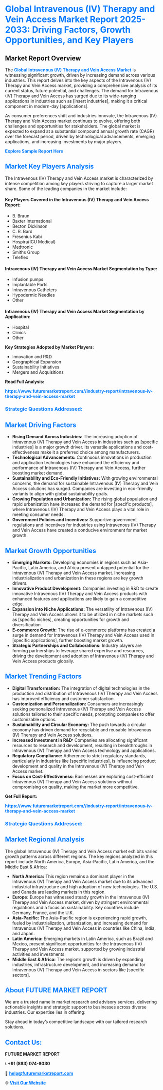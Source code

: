 <h1 style="color: #007BFF;">Global Intravenous (IV) Therapy and Vein Access Market Report 2025-2033: Driving Factors, Growth Opportunities, and Key Players</h1>

<section id="overview">
<h2>Market Report Overview</h2>
<p>The <a href="https://www.futuremarketreport.com//industry-report/intravenous-iv-therapy-and-vein-access-market" style="color: #007BFF; text-decoration: none;"><strong>Global Intravenous (IV) Therapy and Vein Access Market</strong></a> is witnessing significant growth, driven by increasing demand across various industries. This report delves into the key aspects of the Intravenous (IV) Therapy and Vein Access market, providing a comprehensive analysis of its current status, future potential, and challenges. The demand for Intravenous (IV) Therapy and Vein Access has surged due to its wide-ranging applications in industries such as [insert industries], making it a critical component in modern-day [applications].</p>
<p>As consumer preferences shift and industries innovate, the Intravenous (IV) Therapy and Vein Access market continues to evolve, offering both challenges and opportunities for stakeholders. The global market is expected to expand at a substantial compound annual growth rate (CAGR) over the forecast period, driven by technological advancements, emerging applications, and increasing investments by major players.</p>
</section>

<section id="overview">
<p><a href="https://www.futuremarketreport.com//request-sample/reportId=48900" style="color: #007BFF; text-decoration: none;"><strong>Explore Sample Report Here</strong></a></p>
</section>

<section id="key-players">
<h2 style="color: #007BFF;">Market Key Players Analysis</h2>
<p>The Intravenous (IV) Therapy and Vein Access market is characterized by intense competition among key players striving to capture a larger market share. Some of the leading companies in the market include:</p>
<h4>Key Players Covered in the Intravenous (IV) Therapy and Vein Access Report:</h4>
<ul><li>B. Braun</li><li>Baxter International</li><li>Becton Dickinson</li><li>C. R. Bard</li><li>Fresenius Kabi</li><li>Hospira(ICU Medical)</li><li>Medtronic</li><li>Smiths Group</li><li>Teleflex</li></ul>
<h4>Intravenous (IV) Therapy and Vein Access Market Segmentation by Type:</h4>
<ul><li>Infusion pumps</li><li>Implantable Ports</li><li>Intravenous Catheters</li><li>Hypodermic Needles</li><li>Other</li></ul>

<h4>Intravenous (IV) Therapy and Vein Access Market Segmentation by Application:</h4>
<ul><li>Hospital</li><li>Clinics</li><li>Other</li></ul>
<p><strong>Key Strategies Adopted by Market Players:</strong></p>
<ul>
<li>Innovation and R&D</li>
<li>Geographical Expansion</li>
<li>Sustainability Initiatives</li>
<li>Mergers and Acquisitions</li>
</ul>
</section>

<section>
<p><strong>Read Full Analysis: </strong></p><a href="https://www.futuremarketreport.com//industry-report/intravenous-iv-therapy-and-vein-access-market" style="color: #007BFF; text-decoration: none;"><strong>https://www.futuremarketreport.com//industry-report/intravenous-iv-therapy-and-vein-access-market</strong></a>
<h3 style="color: #007BFF;">Strategic Questions Addressed:</h3>
</section>

<section id="driving-factors">
<h2 style="color: #007BFF;">Market Driving Factors</h2>
<ul>
<li><strong>Rising Demand Across Industries:</strong> The increasing adoption of Intravenous (IV) Therapy and Vein Access in industries such as [specific industries] is a major growth driver. Its versatile applications and cost-effectiveness make it a preferred choice among manufacturers.</li>
<li><strong>Technological Advancements:</strong> Continuous innovations in production and application technologies have enhanced the efficiency and performance of Intravenous (IV) Therapy and Vein Access, further boosting market demand.</li>
<li><strong>Sustainability and Eco-Friendly Initiatives:</strong> With growing environmental concerns, the demand for sustainable Intravenous (IV) Therapy and Vein Access solutions has surged. Companies are investing in eco-friendly variants to align with global sustainability goals.</li>
<li><strong>Growing Population and Urbanization:</strong> The rising global population and rapid urbanization have increased the demand for [specific products], where Intravenous (IV) Therapy and Vein Access plays a vital role in meeting consumer needs.</li>
<li><strong>Government Policies and Incentives:</strong> Supportive government regulations and incentives for industries using Intravenous (IV) Therapy and Vein Access have created a conducive environment for market growth.</li>
</ul>
</section>

<section id="growth-opportunities">
<h2 style="color: #007BFF;">Market Growth Opportunities</h2>
<ul>
<li><strong>Emerging Markets:</strong> Developing economies in regions such as Asia-Pacific, Latin America, and Africa present untapped potential for the Intravenous (IV) Therapy and Vein Access market. Increasing industrialization and urbanization in these regions are key growth drivers.</li>
<li><strong>Innovative Product Development:</strong> Companies investing in R&D to create innovative Intravenous (IV) Therapy and Vein Access products with enhanced features and applications are likely to gain a competitive edge.</li>
<li><strong>Expansion into Niche Applications:</strong> The versatility of Intravenous (IV) Therapy and Vein Access allows it to be utilized in niche markets such as [specific niches], creating opportunities for growth and diversification.</li>
<li><strong>E-commerce Growth:</strong> The rise of e-commerce platforms has created a surge in demand for Intravenous (IV) Therapy and Vein Access used in [specific applications], further boosting market growth.</li>
<li><strong>Strategic Partnerships and Collaborations:</strong> Industry players are forming partnerships to leverage shared expertise and resources, driving the development and adoption of Intravenous (IV) Therapy and Vein Access products globally.</li>
</ul>
</section>

<section id="trending-factors">
<h2 style="color: #007BFF;">Market Trending Factors</h2>
<ul>
<li><strong>Digital Transformation:</strong> The integration of digital technologies in the production and distribution of Intravenous (IV) Therapy and Vein Access has improved efficiency and customer satisfaction.</li>
<li><strong>Customization and Personalization:</strong> Consumers are increasingly seeking personalized Intravenous (IV) Therapy and Vein Access solutions tailored to their specific needs, prompting companies to offer customizable options.</li>
<li><strong>Sustainability and Circular Economy:</strong> The push towards a circular economy has driven demand for recyclable and reusable Intravenous (IV) Therapy and Vein Access solutions.</li>
<li><strong>Increased Investment in R&D:</strong> Companies are allocating significant resources to research and development, resulting in breakthroughs in Intravenous (IV) Therapy and Vein Access technology and applications.</li>
<li><strong>Regulatory Compliance:</strong> Adherence to strict regulatory standards, particularly in industries like [specific industries], is influencing product development and quality in the Intravenous (IV) Therapy and Vein Access market.</li>
<li><strong>Focus on Cost-Effectiveness:</strong> Businesses are exploring cost-efficient Intravenous (IV) Therapy and Vein Access solutions without compromising on quality, making the market more competitive.</li>
</ul>
</section>

<section>
<p><strong>Get Full Report: </strong></p><a href="https://www.futuremarketreport.com//industry-report/intravenous-iv-therapy-and-vein-access-market" style="color: #007BFF; text-decoration: none;"><strong>https://www.futuremarketreport.com//industry-report/intravenous-iv-therapy-and-vein-access-market</strong></a>
<h3 style="color: #007BFF;">Strategic Questions Addressed:</h3>
</section>


<section id="regional-analysis">
<h2 style="color: #007BFF;">Market Regional Analysis</h2>
<p>The global Intravenous (IV) Therapy and Vein Access market exhibits varied growth patterns across different regions. The key regions analyzed in this report include North America, Europe, Asia-Pacific, Latin America, and the Middle East & Africa:</p>
<ul>
<li><strong>North America:</strong> This region remains a dominant player in the Intravenous (IV) Therapy and Vein Access market due to its advanced industrial infrastructure and high adoption of new technologies. The U.S. and Canada are leading markets in this region.</li>
<li><strong>Europe:</strong> Europe has witnessed steady growth in the Intravenous (IV) Therapy and Vein Access market, driven by stringent environmental regulations and a focus on sustainability. Key countries include Germany, France, and the U.K.</li>
<li><strong>Asia-Pacific:</strong> The Asia-Pacific region is experiencing rapid growth, fueled by industrialization, urbanization, and increasing demand for Intravenous (IV) Therapy and Vein Access in countries like China, India, and Japan.</li>
<li><strong>Latin America:</strong> Emerging markets in Latin America, such as Brazil and Mexico, present significant opportunities for the Intravenous (IV) Therapy and Vein Access market, supported by growing industrial activities and investments.</li>
<li><strong>Middle East & Africa:</strong> The region’s growth is driven by expanding industries, infrastructure development, and increasing demand for Intravenous (IV) Therapy and Vein Access in sectors like [specific sectors].</li>
</ul>
</section>

<footer>
<h2 style="color: #007BFF;">About FUTURE MARKET REPORT</h2>
<p>We are a trusted name in market research and advisory services, delivering actionable insights and strategic support to businesses across diverse industries. Our expertise lies in offering:</p>

<p>Stay ahead in today’s competitive landscape with our tailored research solutions.</p>

<h2 style="color: #007BFF;">Contact Us:</h2>
<p><strong>FUTURE MARKET REPORT</strong></p>
<p>📞 <strong>+91 (883) 074-8030</strong></p>
<p>📧 <strong><a href="mailto:help@futuremarketreport.com" style="color: #007BFF;">help@futuremarketreport.com</a></strong></p>
<p>🌐 <strong><a href="https://www.futuremarketreport.com/" style="color: #007BFF;">Visit Our Website</a></strong></p>
</footer>